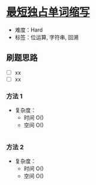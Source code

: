 # [最短独占单词缩写](https://leetcode-cn.com/problems/minimum-unique-word-abbreviation/)

- 难度：Hard
- 标签：位运算, 字符串, 回溯

## 刷题思路

- [ ] xx
- [ ] xx

### 方法 1

- 复杂度：
    - 时间 O()
    - 空间 O()

``` js

```

### 方法 2

- 复杂度：
    - 时间 O()
    - 空间 O()

``` js

```
